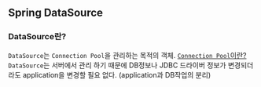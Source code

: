 ## Spring DataSource

### DataSource란?   
`DataSource`는 `Connection Pool`을 관리하는 목적의 객체. [`Connection Pool`이란?](/_posts/DB/DB-connection_pool.md)   
`DataSource`는 서버에서 관리 하기 때문에 DB정보나 JDBC 드라이버 정보가 변경되더라도 application을 변경할 필요 없다. (application과 DB작업의 분리) 
